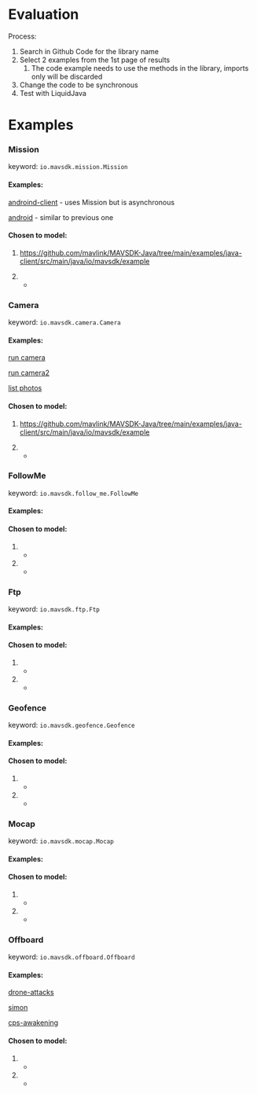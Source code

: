 # Evaluation
Process:
1. Search in Github Code for the library name
2. Select 2 examples from the 1st page of results
   1. The code example needs to use the methods in the library, imports only will be discarded
3. Change the code to be synchronous
4. Test with LiquidJava



# Examples

### Mission
keyword: `io.mavsdk.mission.Mission`

#### Examples:
[androind-client](https://github.com/jankrystianserafim/android-client/blob/d622b16126c2421dcff27e1be0d59c22deaab349/app/src/main/java/io/mavsdk/androidclient/MapsViewModel.java) -
uses Mission but is asynchronous

[android](https://github.com/KINGPEYTON/mavlink-test/blob/b8b9704d12cc162a5591f8b70ca5395c6824586b/app/src/main/java/io/mavsdk/androidclient/MapsViewModel.java) -
similar to previous one

#### Chosen to model:
1.  https://github.com/mavlink/MAVSDK-Java/tree/main/examples/java-client/src/main/java/io/mavsdk/example

2. -

### Camera
keyword: `io.mavsdk.camera.Camera`

#### Examples:
[run camera](https://github.com/mavlink/MAVSDK-Java/blob/d4f9b6d5ef60d01423ee2d47ea6fa4892065efae/examples/java-client/src/main/java/io/mavsdk/example/RunCamera.java#L4)

[run camera2](https://github.com/mavlink/MAVSDK-Java/blob/d4f9b6d5ef60d01423ee2d47ea6fa4892065efae/examples/java-client/src/main/java/io/mavsdk/example/RunCamera.java#L4)


[list photos](https://github.com/mavlink/MAVSDK-Java/blob/d4f9b6d5ef60d01423ee2d47ea6fa4892065efae/examples/java-client/src/main/java/io/mavsdk/example/ListPhotos.java#L4)

#### Chosen to model:
1. https://github.com/mavlink/MAVSDK-Java/tree/main/examples/java-client/src/main/java/io/mavsdk/example

2. -


### FollowMe
keyword: `io.mavsdk.follow_me.FollowMe`

#### Examples:

#### Chosen to model:
1. -
2. -

### Ftp
keyword: `io.mavsdk.ftp.Ftp`

#### Examples:

#### Chosen to model:
1. -
2. -


### Geofence
keyword: `io.mavsdk.geofence.Geofence`

#### Examples:

#### Chosen to model:
1. -
2. -


### Mocap
keyword: `io.mavsdk.mocap.Mocap`

#### Examples:

#### Chosen to model:
1. -
2. -

### Offboard
keyword: `io.mavsdk.offboard.Offboard`

#### Examples:
[drone-attacks](https://github.com/VUISIS/drone-attacks/blob/aa92f3462aebe1be86bb81b31907f939d0f388ee/Java/src/main/java/edu/cmu/demo/utils/DroneAction.java#L10)

[simon](https://github.com/sychoo/CPS-weakening-based-resolution/blob/d0c61d94fd57f8404e0386c90b3e93fbfdfccc7e/px4-experiments/src/main/java/edu/cmu/px4/mavsdk/examples/OffboardExample.java#L9)

[cps-awakening](https://github.com/sychoo/CPS-weakening-based-resolution/blob/d0c61d94fd57f8404e0386c90b3e93fbfdfccc7e/px4-experiments/src/main/java/edu/cmu/px4/mavsdk/examples/ChangeHeadingVelocityNed.java#L11)


#### Chosen to model:
1. -
2. -
